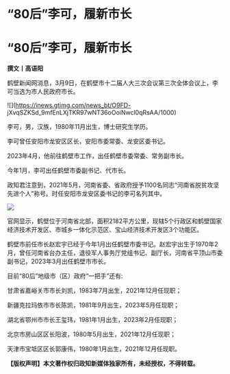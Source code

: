 # “80后”李可，履新市长

# “80后”李可，履新市长

**撰文丨高语阳**

鹤壁新闻网消息，3月9日，在鹤壁市十二届人大三次会议第三次全体会议上，李可当选为市人民政府市长。

![](https://inews.gtimg.com/news_bt/O9FD-
jXvqSZKSd_9mfEnLXjTKR97wNT36oOoiNwcl0qRsAA/1000)

李可，男，汉族，1980年11月出生，博士研究生学历。

李可曾任安阳市龙安区区长，安阳市委常委、龙安区委书记。

2023年4月，他前往鹤壁市工作，出任鹤壁市委常委、常务副市长。

今年1月，李可出任鹤壁市委副书记、代市长。

政知君注意到，2021年5月，河南省委、省政府授予1100名同志“河南省脱贫攻坚先进个人”称号。时任安阳市龙安区委书记的李可名列其中。

![](https://inews.gtimg.com/news_bt/OfZJzFI0s9EH9lcf5PMF9ZzAD4vJKHOA1G7d3RGqKegr8AA/1000)

官网显示，鹤壁位于河南省北部，面积2182平方公里，现辖5个行政区和鹤壁国家经济技术开发区、市城乡一体化示范区、宝山经济技术开发区3个功能区。

鹤壁市前任市长赵宏宇已经于今年1月出任鹤壁市委书记。赵宏宇出生于1970年2月，曾任河南省台办主任，退役军人事务厅党组书记、副厅长，河南省平顶山市委副书记，2023年3月出任鹤壁市市长。

目前“80后”地级市（区）政府“一把手”还有:

甘肃省嘉峪关市市长刘凯，1983年7月出生，2021年12月任现职；

新疆克拉玛依市市长陈凯，1981年9月出生，2023年5月任现职；

湖北省鄂州市市长王玺玮，1981年1月出生，2023年2月任现职；

北京市房山区区长阳波，1980年5月出生，2021年12月任现职；

天津市宝坻区区长郭康伟，1980年1月出生，2021年12月任现职。

**【版权声明】本文著作权归政知新媒体独家所有，未经授权，不得转载。**

